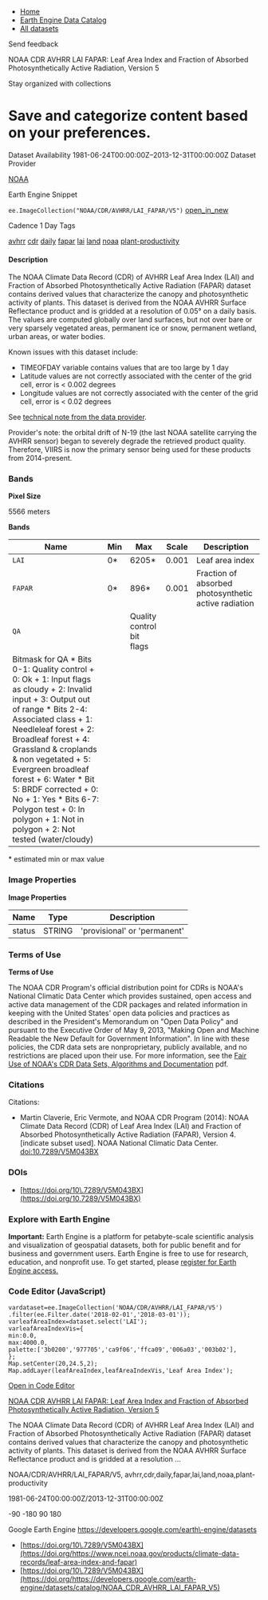 



* [Home](https://developers.google.com/)
* [Earth Engine Data Catalog](https://developers.google.com/earth-engine/datasets)
* [All datasets](https://developers.google.com/earth-engine/datasets/catalog)





 
 
 Send feedback
 
 

NOAA CDR AVHRR LAI FAPAR: Leaf Area Index and Fraction of Absorbed Photosynthetically Active Radiation, Version 5


 
 Stay organized with collections
 

 
 Save and categorize content based on your preferences.
===================================================================================================================================================================================================================








Dataset Availability
1981\-06\-24T00:00:00Z–2013\-12\-31T00:00:00Z
Dataset Provider


[NOAA](https://www.ncei.noaa.gov/products/climate-data-records/leaf-area-index-and-fapar)



Earth Engine Snippet


`ee.ImageCollection("NOAA/CDR/AVHRR/LAI_FAPAR/V5")` 
[open\_in\_new](https://code.earthengine.google.com/?scriptPath=Examples:Datasets/NOAA/NOAA_CDR_AVHRR_LAI_FAPAR_V5)





Cadence
1 Day
Tags


[avhrr](/earth-engine/datasets/tags/avhrr)
[cdr](/earth-engine/datasets/tags/cdr)
[daily](/earth-engine/datasets/tags/daily)
[fapar](/earth-engine/datasets/tags/fapar)
[lai](/earth-engine/datasets/tags/lai)
[land](/earth-engine/datasets/tags/land)
[noaa](/earth-engine/datasets/tags/noaa)
[plant\-productivity](/earth-engine/datasets/tags/plant-productivity)








#### Description



The NOAA Climate Data Record (CDR) of AVHRR Leaf Area Index (LAI) and
Fraction of Absorbed Photosynthetically Active Radiation (FAPAR) dataset
contains derived values that characterize the canopy and photosynthetic
activity of plants. This dataset is derived from the NOAA AVHRR Surface
Reflectance product and is gridded at a resolution of 0\.05° on a daily
basis. The values are computed globally over land surfaces, but not over
bare or very sparsely vegetated areas, permanent ice or snow, permanent
wetland, urban areas, or water bodies.


Known issues with this dataset include:


* TIMEOFDAY variable contains values that are too large by 1 day
* Latitude values are not correctly associated with the center of
the grid cell, error is \< 0\.002 degrees
* Longitude values are not correctly associated with the center of
the grid cell, error is \< 0\.02 degrees


See [technical note from the data provider](https://www.ncei.noaa.gov/pub/data/sds/cdr/CDRs/Leaf_Area_Index_and_FAPAR/AVHRR/AlgorithmDescriptionAVHRR_01B-20c.pdf).


Provider's note: the orbital drift of N\-19 (the last NOAA satellite
carrying the AVHRR sensor) began to severely degrade the retrieved
product quality. Therefore, VIIRS is now the primary sensor being used for
these products from 2014\-present.





### Bands



**Pixel Size**
  
5566 meters



**Bands**




| Name | Min | Max | Scale | Description |
| --- | --- | --- | --- | --- |
| `LAI` | 0\* | 6205\* | 0\.001 | Leaf area index |
| `FAPAR` | 0\* | 896\* | 0\.001 | Fraction of absorbed photosynthetic active radiation |
| `QA` |  | Quality control bit flags |
| Bitmask for QA * Bits 0\-1: Quality control 	+ 0: Ok 	+ 1: Input flags as cloudy 	+ 2: Invalid input 	+ 3: Output out of range * Bits 2\-4: Associated class 	+ 1: Needleleaf forest 	+ 2: Broadleaf forest 	+ 4: Grassland \& croplands \& non vegetated 	+ 5: Evergreen broadleaf forest 	+ 6: Water * Bit 5: BRDF corrected 	+ 0: No 	+ 1: Yes * Bits 6\-7: Polygon test 	+ 0: In polygon 	+ 1: Not in polygon 	+ 2: Not tested (water/cloudy) | | | | | | | | | | | | | | | | | | | | | | | | | | | | | | | | | | | | | | | | | | | | | | | | | | | | | | | | | | | | | | | | | | | | | | | | | | | | | | | | | | | | | | | | | | | | | | | | | | | |


 \* estimated min or max value


### Image Properties


**Image Properties**




| Name | Type | Description |
| --- | --- | --- |
| status | STRING | 'provisional' or 'permanent' |




### Terms of Use


**Terms of Use**


The NOAA CDR Program's official distribution point for CDRs is NOAA's
National Climatic Data Center which provides sustained, open access and
active data management of the CDR packages and related information in
keeping with the United States' open data policies and practices as
described in the President's Memorandum on "Open Data Policy" and pursuant
to the Executive Order of May 9, 2013, "Making Open and Machine Readable
the New Default for Government Information". In line with these policies,
the CDR data sets are nonproprietary, publicly available, and no
restrictions are placed upon their use. For more information, see the
[Fair Use of NOAA's CDR Data Sets, Algorithms and Documentation](https://www1.ncdc.noaa.gov/pub/data/sds/cdr/CDRs/Aerosol_Optical_Thickness/UseAgreement_01B-04.pdf)
pdf.




### Citations



Citations:
* Martin Claverie, Eric Vermote, and NOAA CDR Program (2014\): NOAA Climate
Data Record (CDR) of Leaf Area Index (LAI) and Fraction of Absorbed
Photosynthetically Active Radiation (FAPAR), Version 4\. \[indicate subset
used]. NOAA National Climatic Data Center.
[doi:10\.7289/V5M043BX](https://data.nodc.noaa.gov/cgi-bin/iso?id=gov.noaa.ncdc:C00898)





### DOIs


* [https://doi.org/10\.7289/V5M043BX](https://doi.org/10.7289/V5M043BX)




### Explore with Earth Engine


**Important:** 
 Earth Engine is a platform for petabyte\-scale scientific analysis and visualization of
 geospatial datasets, both for public benefit and for business and government users.
 Earth Engine is free to use for research, education, and nonprofit use. To get started, please
 [register for Earth Engine access.](https://console.cloud.google.com/earth-engine)



### Code Editor (JavaScript)



```
vardataset=ee.ImageCollection('NOAA/CDR/AVHRR/LAI_FAPAR/V5')
.filter(ee.Filter.date('2018-02-01','2018-03-01'));
varleafAreaIndex=dataset.select('LAI');
varleafAreaIndexVis={
min:0.0,
max:4000.0,
palette:['3b0200','977705','ca9f06','ffca09','006a03','003b02'],
};
Map.setCenter(20,24.5,2);
Map.addLayer(leafAreaIndex,leafAreaIndexVis,'Leaf Area Index');
```



[Open in Code Editor](https://code.earthengine.google.com/?scriptPath=Examples:Datasets/NOAA/NOAA_CDR_AVHRR_LAI_FAPAR_V5)


[NOAA CDR AVHRR LAI FAPAR: Leaf Area Index and Fraction of Absorbed Photosynthetically Active Radiation, Version 5](/earth-engine/datasets/catalog/NOAA_CDR_AVHRR_LAI_FAPAR_V5)

The NOAA Climate Data Record (CDR) of AVHRR Leaf Area Index (LAI) and Fraction of Absorbed Photosynthetically Active Radiation (FAPAR) dataset contains derived values that characterize the canopy and photosynthetic activity of plants. This dataset is derived from the NOAA AVHRR Surface Reflectance product and is gridded at a resolution …

 NOAA/CDR/AVHRR/LAI\_FAPAR/V5,
 avhrr,cdr,daily,fapar,lai,land,noaa,plant\-productivity

1981\-06\-24T00:00:00Z/2013\-12\-31T00:00:00Z



 \-90 \-180 90 180
 



Google Earth Engine
https://developers.google.com/earth\-engine/datasets

* [https://doi.org/10\.7289/V5M043BX](https://doi.org/https://www.ncei.noaa.gov/products/climate-data-records/leaf-area-index-and-fapar)
* [https://doi.org/10\.7289/V5M043BX](https://doi.org/https://developers.google.com/earth-engine/datasets/catalog/NOAA_CDR_AVHRR_LAI_FAPAR_V5)









